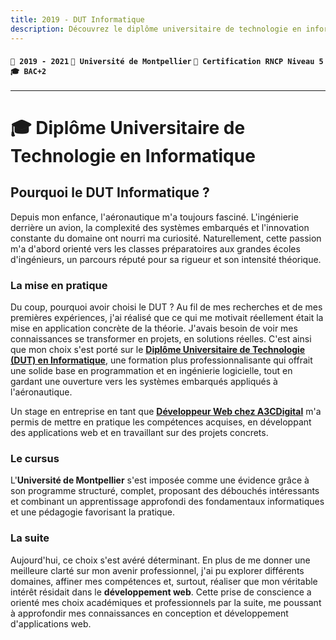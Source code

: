 ```yaml
---
title: 2019 - DUT Informatique
description: Découvrez le diplôme universitaire de technologie en informatique à l'Université de Montpellier.
---
```


#### `📅 2019 - 2021` `🏫 Université de Montpellier` `📜 Certification RNCP Niveau 5` `🎓 BAC+2`

---

# 🎓 Diplôme Universitaire de Technologie en Informatique

## Pourquoi le DUT Informatique ?

Depuis mon enfance, l'aéronautique m'a toujours fasciné. L'ingénierie derrière un avion, la complexité des systèmes embarqués et l'innovation constante du domaine ont nourri ma curiosité. Naturellement, cette passion m'a d'abord orienté vers les classes préparatoires aux grandes écoles d'ingénieurs, un parcours réputé pour sa rigueur et son intensité théorique.

### La mise en pratique

Du coup, pourquoi avoir choisi le DUT ?
Au fil de mes recherches et de mes premières expériences, j'ai réalisé que ce qui me motivait réellement était la mise en application concrète de la théorie. J'avais besoin de voir mes connaissances se transformer en projets, en solutions réelles. C'est ainsi que mon choix s'est porté sur le **[Diplôme Universitaire de Technologie (DUT) en Informatique](https://iut-montpellier-sete.edu.umontpellier.fr/files/2020/01/Fiche-de-formation-DUT-Info_R_V_2020.pdf)**, une formation plus professionnalisante qui offrait une solide base en programmation et en ingénierie logicielle, tout en gardant une ouverture vers les systèmes embarqués appliqués à l'aéronautique.

Un stage en entreprise en tant que **[Développeur Web chez A3CDigital](../../experiences/a3cdigital)** m'a permis de mettre en pratique les compétences acquises, en développant des applications web et en travaillant sur des projets concrets.

### Le cursus

L'**Université de Montpellier** s'est imposée comme une évidence grâce à son programme structuré, complet, proposant des débouchés intéressants et combinant un apprentissage approfondi des fondamentaux informatiques et une pédagogie favorisant la pratique.

### La suite

Aujourd'hui, ce choix s'est avéré déterminant. En plus de me donner une meilleure clarté sur mon avenir professionnel, j'ai pu explorer différents domaines, affiner mes compétences et, surtout, réaliser que mon véritable intérêt résidait dans le **développement web**. Cette prise de conscience a orienté mes choix académiques et professionnels par la suite, me poussant à approfondir mes connaissances en conception et développement d'applications web.
